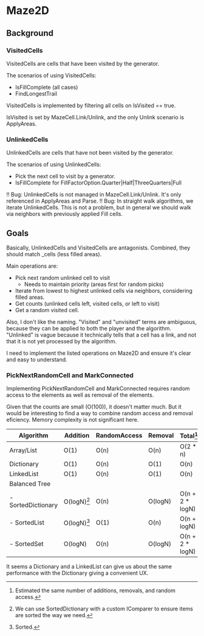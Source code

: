 # Maze2D

## Background

### VisitedCells

VisitedCells are cells that have been visited by the generator.

The scenarios of using VisitedCells:

- IsFillComplete (all cases)
- FindLongestTrail

VisitedCells is implemented by filtering all cells on IsVisited == true.

IsVisited is set by MazeCell.Link/Unlink, and the only Unlink scenario is
ApplyAreas.

### UnlinkedCells

UnlinkedCells are cells that have not been visited by the generator.

The scenarios of using UnlinkedCells:

- Pick the next cell to visit by a generator.
- IsFillComplete for FillFactorOption.Quarter|Half|ThreeQuarters|Full

!! Bug: UnlinkedCells is not managed in MazeCell.Link/Unlink. It's only
referenced in ApplyAreas and Parse.
!! Bug: In straight walk algorithms, we iterate UnlinkedCells. This is not a
problem, but in general we should walk via neighbors with previously applied
Fill cells.

## Goals

Basically, UnlinkedCells and VisitedCells are antagonists. Combined, they should
match \_cells (less filled areas).

Main operations are:

- Pick next random unlinked cell to visit
  - Needs to maintain priority (areas first for random picks)
- Iterate from lowest to highest unlinked cells via neighbors, considering
  filled areas.
- Get counts (unlinked cells left, visited cells, or left to visit)
- Get a random visited cell.

Also, I don't like the naming. "Visited" and "unvisited" terms are ambiguous,
because they can be applied to both the player and the algorithm. "Unlinked"
is vague because it technically tells that a cell has a link, and not that it
is not yet processed by the algorithm.

I need to implement the listed operations on Maze2D and ensure it's clear and
easy to understand.

### PickNextRandomCell and MarkConnected

Implementing PickNextRandomCell and MarkConnected requires random access to the
elements as well as removal of the elements. 

Given that the counts are small (O(100)), it doesn't matter much. But it would
be interesting to find a way to combine random access and removal eficiency.
Memory complexity is not significant here.

| Algorithm | Addition | RandomAccess | Removal | Total[^3] |
| --- | --- | --- | --- | --- |
| Array/List | O(1) | O(n) | O(n) | O(2 * n) |
| Dictionary | O(1) | O(n) | O(1) | O(n) |
| LinkedList | O(1) | O(n) | O(1) | O(n) |
| Balanced Tree | | | | |
| - SortedDictionary | O(logN)[^4] | O(n) | O(logN) | O(n + 2 * logN) |
| - SortedList | O(logN)[^2] | O(1) | O(n) | O(n + logN) |
| - SortedSet | O(logN) | O(n) | O(logN) | O(n + 2 * logN) |

[^2]: Sorted.
[^3]: Estimated the same number of additions, removals, and random
   access.
[^4]: We can use SortedDictionary with a custom IComparer to ensure items are
   sorted the way we need.

It seems a Dictionary and a LinkedList can give us about the same performance
with the Dictionary giving a convenient UX.